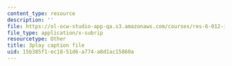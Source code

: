 ```yaml
---
content_type: resource
description: ''
file: https://ol-ocw-studio-app-qa.s3.amazonaws.com/courses/res-6-012-introduction-to-probability-spring-2018/15b385f1ec1851d6a774a8d1ac15860a_7B3cDe39lwY.vtt
file_type: application/x-subrip
resourcetype: Other
title: 3play caption file
uid: 15b385f1-ec18-51d6-a774-a8d1ac15860a
---
```

